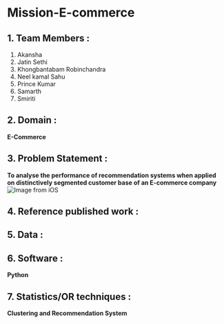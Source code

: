 # Mission-E-commerce 
## 1. Team Members : 
1. Akansha
2. Jatin Sethi
3. Khongbantabam Robinchandra
4. Neel kamal Sahu
5. Prince Kumar
6. Samarth
7. Smiriti
   
## 2. Domain : 
**E-Commerce**

## 3. Problem Statement :
**To analyse the performance of recommendation systems when applied on distinctively segmented customer base of an E-commerce company**
![Image from iOS](https://user-images.githubusercontent.com/29731748/103335482-0a696e00-4a9b-11eb-9bb2-30b6a33fe4e4.jpg)


## 4. Reference published work :

## 5. Data :

## 6. Software : 
**Python**

## 7. Statistics/OR techniques :
**Clustering and Recommendation System**
   

